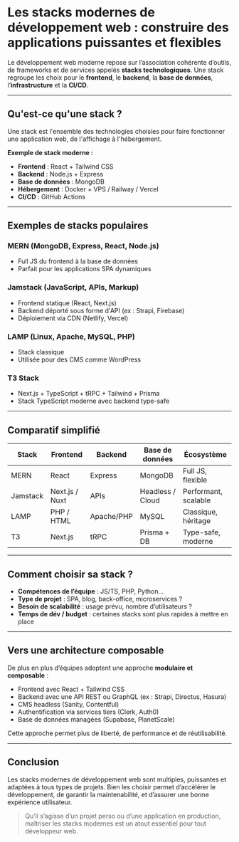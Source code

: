# Les stacks modernes de développement web : construire des applications puissantes et flexibles

Le développement web moderne repose sur l’association cohérente d’outils, de frameworks et de services appelés **stacks technologiques**. Une stack regroupe les choix pour le **frontend**, le **backend**, la **base de données**, l’**infrastructure** et la **CI/CD**.

---

## Qu'est-ce qu'une stack ?

Une stack est l'ensemble des technologies choisies pour faire fonctionner une application web, de l'affichage à l'hébergement.

**Exemple de stack moderne :**

* **Frontend** : React + Tailwind CSS
* **Backend** : Node.js + Express
* **Base de données** : MongoDB
* **Hébergement** : Docker + VPS / Railway / Vercel
* **CI/CD** : GitHub Actions

---

## Exemples de stacks populaires

### MERN (MongoDB, Express, React, Node.js)

* Full JS du frontend à la base de données
* Parfait pour les applications SPA dynamiques

### Jamstack (JavaScript, APIs, Markup)

* Frontend statique (React, Next.js)
* Backend déporté sous forme d'API (ex : Strapi, Firebase)
* Déploiement via CDN (Netlify, Vercel)

### LAMP (Linux, Apache, MySQL, PHP)

* Stack classique
* Utilisée pour des CMS comme WordPress

### T3 Stack

* Next.js + TypeScript + tRPC + Tailwind + Prisma
* Stack TypeScript moderne avec backend type-safe

---

## Comparatif simplifié

| Stack    | Frontend       | Backend    | Base de données  | Écosystème           |
| -------- | -------------- | ---------- | ---------------- | -------------------- |
| MERN     | React          | Express    | MongoDB          | Full JS, flexible    |
| Jamstack | Next.js / Nuxt | APIs       | Headless / Cloud | Performant, scalable |
| LAMP     | PHP / HTML     | Apache/PHP | MySQL            | Classique, héritage  |
| T3       | Next.js        | tRPC       | Prisma + DB      | Type-safe, moderne   |

---

## Comment choisir sa stack ?

* **Compétences de l’équipe** : JS/TS, PHP, Python...
* **Type de projet** : SPA, blog, back-office, microservices ?
* **Besoin de scalabilité** : usage prévu, nombre d’utilisateurs ?
* **Temps de dév / budget** : certaines stacks sont plus rapides à mettre en place

---

## Vers une architecture composable

De plus en plus d’équipes adoptent une approche **modulaire et composable** :

* Frontend avec React + Tailwind CSS
* Backend avec une API REST ou GraphQL (ex : Strapi, Directus, Hasura)
* CMS headless (Sanity, Contentful)
* Authentification via services tiers (Clerk, Auth0)
* Base de données managées (Supabase, PlanetScale)

Cette approche permet plus de liberté, de performance et de réutilisabilité.

---

## Conclusion

Les stacks modernes de développement web sont multiples, puissantes et adaptées à tous types de projets. Bien les choisir permet d’accélérer le développement, de garantir la maintenabilité, et d’assurer une bonne expérience utilisateur.

> Qu’il s’agisse d’un projet perso ou d’une application en production, maîtriser les stacks modernes est un atout essentiel pour tout développeur web.